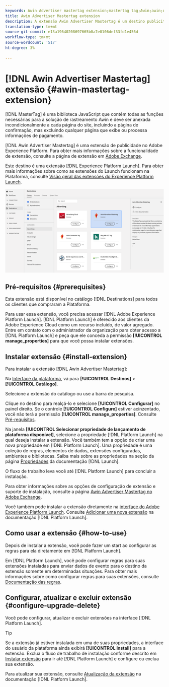 ```yaml
---
keywords: Awin Advertiser mastertag extension;mastertag tag;Awin;awin;AWIN
title: Awin Advertiser Mastertag extension
description: A extensão Awin Advertiser Mastertag é um destino publicitário no Adobe Experience Platform. Para obter mais informações sobre a funcionalidade de extensão, consulte a página de extensão no Adobe Exchange.
translation-type: tm+mt
source-git-commit: e13a19640208697665b0a7e0106def33fd1e456d
workflow-type: tm+mt
source-wordcount: '517'
ht-degree: 3%

---
```



# [!DNL Awin Advertiser Mastertag] extensão {#awin-mastertag-extension}

[!DNL MasterTag] é uma biblioteca JavaScript que contém todas as funções necessárias para a solução de rastreamento Awin e deve ser anexada incondicionalmente a cada página do site, incluindo a página de confirmação, mas excluindo qualquer página que exibe ou processa informações de pagamento.

[!DNL Awin Advertiser Mastertag] é uma extensão de publicidade no Adobe Experience Platform. Para obter mais informações sobre a funcionalidade de extensão, consulte a página de extensão em [Adobe Exchange](https://exchange.adobe.com/experiencecloud.details.103176.awin-advertiser-mastertag.html).

Este destino é uma extensão [!DNL Experience Platform Launch]. Para obter mais informações sobre como as extensões do Launch funcionam na Plataforma, consulte [Visão geral das extensões do Experience Platform Launch](../launch-extensions/overview.md).

![Extensão Awin Advertiser Mastertag na interface do usuário](../../assets/catalog/advertising/awin-mastertag/catalog.png)

## Pré-requisitos {#prerequisites}

Esta extensão está disponível no catálogo [!DNL Destinations] para todos os clientes que compraram a Plataforma.

Para usar essa extensão, você precisa acessar [!DNL Adobe Experience Platform Launch]. [!DNL Platform Launch] é oferecido aos clientes da Adobe Experience Cloud como um recurso incluído, de valor agregado. Entre em contato com o administrador da organização para obter acesso a [!DNL Platform Launch] e peça que ele conceda a permissão **[!UICONTROL manage_properties]** para que você possa instalar extensões.

## Instalar extensão {#install-extension}

Para instalar a extensão [!DNL Awin Advertiser Mastertag]:

Na [Interface da plataforma](http://platform.adobe.com/), vá para **[!UICONTROL Destinos]** > **[!UICONTROL Catálogo]**.

Selecione a extensão do catálogo ou use a barra de pesquisa.

Clique no destino para realçá-lo e selecione **[!UICONTROL Configurar]** no painel direito. Se o controle **[!UICONTROL Configure]** estiver acinzentado, você não terá a permissão **[!UICONTROL manage_properties]**. Consulte [Pré-requisitos](#prerequisites).

Na janela **[!UICONTROL Selecionar propriedade de lançamento de plataforma disponível]**, selecione a propriedade [!DNL Platform Launch] na qual deseja instalar a extensão. Você também tem a opção de criar uma nova propriedade em [!DNL Platform Launch]. Uma propriedade é uma coleção de regras, elementos de dados, extensões configuradas, ambientes e bibliotecas. Saiba mais sobre as propriedades na seção da página [Propriedades](https://experienceleague.adobe.com/docs/launch/using/reference/admin/companies-and-properties.html#properties-page) da documentação [!DNL Launch].

O fluxo de trabalho leva você até [!DNL Platform Launch] para concluir a instalação.

Para obter informações sobre as opções de configuração de extensão e suporte de instalação, consulte a página [Awin Advertiser Mastertag no Adobe Exchange](https://exchange.adobe.com/experiencecloud.details.103176.awin-advertiser-mastertag.html).

Você também pode instalar a extensão diretamente na [interface do Adobe Experience Platform Launch](https://launch.adobe.com/). Consulte [Adicionar uma nova extensão](https://experienceleague.adobe.com/docs/launch/using/reference/manage-resources/extensions/overview.html?lang=en#add-a-new-extension) na documentação [!DNL Platform Launch].


## Como usar a extensão {#how-to-use}

Depois de instalar a extensão, você pode fazer um start ao configurar as regras para ela diretamente em [!DNL Platform Launch].

Em [!DNL Platform Launch], você pode configurar regras para suas extensões instaladas para enviar dados de evento para o destino da extensão somente em determinadas situações. Para obter mais informações sobre como configurar regras para suas extensões, consulte [Documentação das regras](https://experienceleague.adobe.com/docs/launch/using/reference/manage-resources/rules.html).

## Configurar, atualizar e excluir extensão {#configure-upgrade-delete}

Você pode configurar, atualizar e excluir extensões na interface [!DNL Platform Launch].

>[!TIP]
>
>Se a extensão já estiver instalada em uma de suas propriedades, a interface do usuário da plataforma ainda exibirá **[!UICONTROL Install]** para a extensão. Exclua o fluxo de trabalho de instalação conforme descrito em [Instalar extensão](#install-extension) para ir até [!DNL Platform Launch] e configure ou exclua sua extensão.

Para atualizar sua extensão, consulte [Atualização da extensão](https://experienceleague.adobe.com/docs/launch/using/reference/manage-resources/extensions/extension-upgrade.html) na documentação [!DNL Platform Launch].
